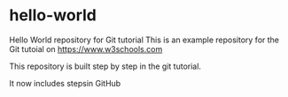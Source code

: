 # hello-world
Hello World repository for Git tutorial
This is an example repository for the Git tutoial on https://www.w3schools.com

This repository is built step by step in the git tutorial.

It now includes stepsin GitHub

